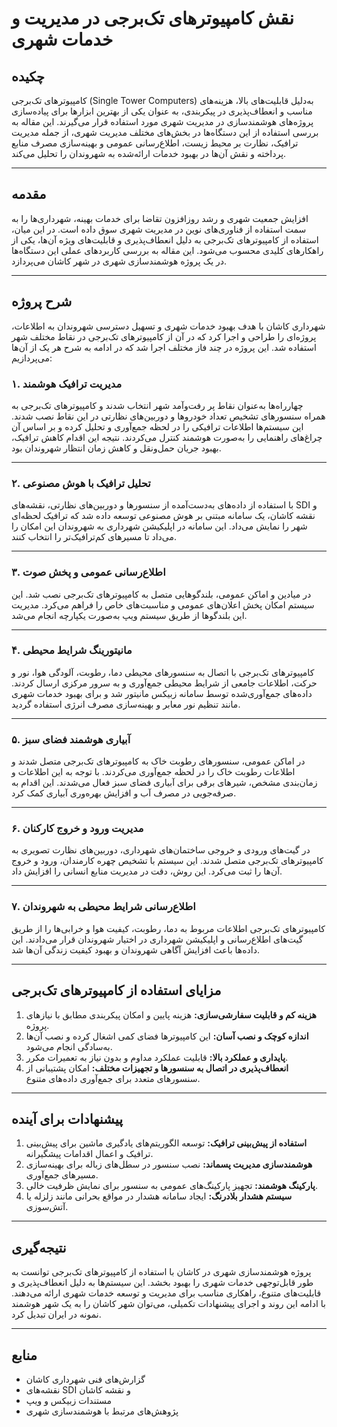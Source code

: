 # **نقش کامپیوترهای تک‌برجی در مدیریت و خدمات شهری**

## **چکیده**
کامپیوترهای تک‌برجی (Single Tower Computers) به‌دلیل قابلیت‌های بالا، هزینه‌های مناسب و انعطاف‌پذیری در پیکربندی، به عنوان یکی از بهترین ابزارها برای پیاده‌سازی پروژه‌های هوشمندسازی در مدیریت شهری مورد استفاده قرار می‌گیرند. این مقاله به بررسی استفاده از این دستگاه‌ها در بخش‌های مختلف مدیریت شهری، از جمله مدیریت ترافیک، نظارت بر محیط زیست، اطلاع‌رسانی عمومی و بهینه‌سازی مصرف منابع پرداخته و نقش آن‌ها در بهبود خدمات ارائه‌شده به شهروندان را تحلیل می‌کند.

---

## **مقدمه**
افزایش جمعیت شهری و رشد روزافزون تقاضا برای خدمات بهینه، شهرداری‌ها را به سمت استفاده از فناوری‌های نوین در مدیریت شهری سوق داده است. در این میان، استفاده از کامپیوترهای تک‌برجی به دلیل انعطاف‌پذیری و قابلیت‌های ویژه آن‌ها، یکی از راهکارهای کلیدی محسوب می‌شود. این مقاله به بررسی کاربردهای عملی این دستگاه‌ها در یک پروژه هوشمندسازی شهری در شهر کاشان می‌پردازد.

---

## **شرح پروژه**
شهرداری کاشان با هدف بهبود خدمات شهری و تسهیل دسترسی شهروندان به اطلاعات، پروژه‌ای را طراحی و اجرا کرد که در آن از کامپیوترهای تک‌برجی در نقاط مختلف شهر استفاده شد. این پروژه در چند فاز مختلف اجرا شد که در ادامه به شرح هر یک از آن‌ها می‌پردازیم:

### **۱. مدیریت ترافیک هوشمند**
چهارراه‌ها به‌عنوان نقاط پر رفت‌وآمد شهر انتخاب شدند و کامپیوترهای تک‌برجی به همراه سنسورهای تشخیص تعداد خودروها و دوربین‌های نظارتی در این نقاط نصب شدند. این سیستم‌ها اطلاعات ترافیکی را در لحظه جمع‌آوری و تحلیل کرده و بر اساس آن چراغ‌های راهنمایی را به‌صورت هوشمند کنترل می‌کردند. نتیجه این اقدام کاهش ترافیک، بهبود جریان حمل‌ونقل و کاهش زمان انتظار شهروندان بود.

---

### **۲. تحلیل ترافیک با هوش مصنوعی**
با استفاده از داده‌های به‌دست‌آمده از سنسورها و دوربین‌های نظارتی، نقشه‌های SDI و نقشه کاشان، یک سامانه مبتنی بر هوش مصنوعی توسعه داده شد که ترافیک لحظه‌ای شهر را نمایش می‌داد. این سامانه در اپلیکیشن شهرداری به شهروندان این امکان را می‌داد تا مسیرهای کم‌ترافیک‌تر را انتخاب کنند.

---

### **۳. اطلاع‌رسانی عمومی و پخش صوت**
در میادین و اماکن عمومی، بلندگوهایی متصل به کامپیوترهای تک‌برجی نصب شد. این سیستم امکان پخش اعلان‌های عمومی و مناسبت‌های خاص را فراهم می‌کرد. مدیریت این بلندگوها از طریق سیستم ویپ به‌صورت یکپارچه انجام می‌شد.

---

### **۴. مانیتورینگ شرایط محیطی**
کامپیوترهای تک‌برجی با اتصال به سنسورهای محیطی دما، رطوبت، آلودگی هوا، نور و حرکت، اطلاعات جامعی از شرایط محیطی جمع‌آوری و به سرور مرکزی ارسال کردند. داده‌های جمع‌آوری‌شده توسط سامانه زبیکس مانیتور شد و برای بهبود خدمات شهری مانند تنظیم نور معابر و بهینه‌سازی مصرف انرژی استفاده گردید.

---

### **۵. آبیاری هوشمند فضای سبز**
در اماکن عمومی، سنسورهای رطوبت خاک به کامپیوترهای تک‌برجی متصل شدند و اطلاعات رطوبت خاک را در لحظه جمع‌آوری می‌کردند. با توجه به این اطلاعات و زمان‌بندی مشخص، شیرهای برقی برای آبیاری فضای سبز فعال می‌شدند. این اقدام به صرفه‌جویی در مصرف آب و افزایش بهره‌وری آبیاری کمک کرد.

---

### **۶. مدیریت ورود و خروج کارکنان**
در گیت‌های ورودی و خروجی ساختمان‌های شهرداری، دوربین‌های نظارت تصویری به کامپیوترهای تک‌برجی متصل شدند. این سیستم با تشخیص چهره کارمندان، ورود و خروج آن‌ها را ثبت می‌کرد. این روش، دقت در مدیریت منابع انسانی را افزایش داد.

---

### **۷. اطلاع‌رسانی شرایط محیطی به شهروندان**
کامپیوترهای تک‌برجی اطلاعات مربوط به دما، رطوبت، کیفیت هوا و خرابی‌ها را از طریق گیت‌های اطلاع‌رسانی و اپلیکیشن شهرداری در اختیار شهروندان قرار می‌دادند. این داده‌ها باعث افزایش آگاهی شهروندان و بهبود کیفیت زندگی آن‌ها شد.

---

## **مزایای استفاده از کامپیوترهای تک‌برجی**
1. **هزینه کم و قابلیت سفارشی‌سازی:** هزینه پایین و امکان پیکربندی مطابق با نیازهای پروژه.  
2. **اندازه کوچک و نصب آسان:** این کامپیوترها فضای کمی اشغال کرده و نصب آن‌ها به‌سادگی انجام می‌شود.  
3. **پایداری و عملکرد بالا:** قابلیت عملکرد مداوم و بدون نیاز به تعمیرات مکرر.  
4. **انعطاف‌پذیری در اتصال به سنسورها و تجهیزات مختلف:** امکان پشتیبانی از سنسورهای متعدد برای جمع‌آوری داده‌های متنوع.

---

## **پیشنهادات برای آینده**
1. **استفاده از پیش‌بینی ترافیک:** توسعه الگوریتم‌های یادگیری ماشین برای پیش‌بینی ترافیک و اعمال اقدامات پیشگیرانه.  
2. **هوشمندسازی مدیریت پسماند:** نصب سنسور در سطل‌های زباله برای بهینه‌سازی مسیرهای جمع‌آوری.  
3. **پارکینگ هوشمند:** تجهیز پارکینگ‌های عمومی به سنسور برای نمایش ظرفیت خالی.  
4. **سیستم هشدار بلادرنگ:** ایجاد سامانه هشدار در مواقع بحرانی مانند زلزله یا آتش‌سوزی.

---

## **نتیجه‌گیری**
پروژه هوشمندسازی شهری در کاشان با استفاده از کامپیوترهای تک‌برجی توانست به طور قابل‌توجهی خدمات شهری را بهبود بخشد. این سیستم‌ها به دلیل انعطاف‌پذیری و قابلیت‌های متنوع، راهکاری مناسب برای مدیریت و توسعه خدمات شهری ارائه می‌دهند. با ادامه این روند و اجرای پیشنهادات تکمیلی، می‌توان شهر کاشان را به یک شهر هوشمند نمونه در ایران تبدیل کرد.

---

## **منابع**
- گزارش‌های فنی شهرداری کاشان  
- نقشه‌های SDI و نقشه کاشان  
- مستندات زبیکس و ویپ  
- پژوهش‌های مرتبط با هوشمندسازی شهری  
